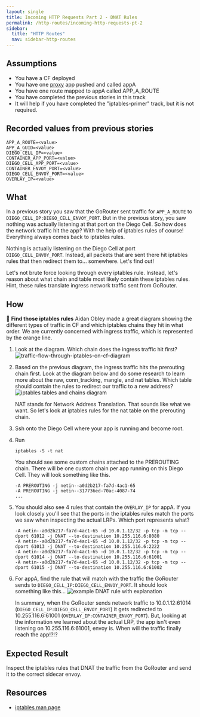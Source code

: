 ```yaml
---
layout: single
title: Incoming HTTP Requests Part 2 - DNAT Rules
permalink: /http-routes/incoming-http-requests-pt-2
sidebar:
  title: "HTTP Routes"
  nav: sidebar-http-routes
---
```


## Assumptions
- You have a CF deployed
- You have one
  [proxy](https://github.com/cloudfoundry/cf-networking-release/tree/develop/src/example-apps/proxy)
  app pushed and called appA
- You have one route mapped to appA called APP_A_ROUTE
- You have completed the previous stories in this track
- It will help if you have completed the "iptables-primer" track, but it is not
  required.

## Recorded values from previous stories
```
APP_A_ROUTE=<value>
APP_A_GUID=<value>
DIEGO_CELL_IP=<value>
CONTAINER_APP_PORT=<value>
DIEGO_CELL_APP_PORT=<value>
CONTAINER_ENVOY_PORT=<value>
DIEGO_CELL_ENVOY_PORT=<value>
OVERLAY_IP=<value>
```

## What
In a previous story you saw that the GoRouter sent traffic for `APP_A_ROUTE` to
`DIEGO_CELL_IP:DIEGO_CELL_ENVOY_PORT`.  But in the previous story, you saw
nothing was actually listening at that port on the Diego Cell. So how does the
network traffic hit the app?  With the help of iptables rules of course!
Everything always comes back to iptables rules.

Nothing is actually listening on the Diego Cell at port `DIEGO_CELL_ENVOY_PORT`.
Instead, all packets that are sent there hit iptables rules that then redirect
them to... somewhere. Let's find out!

Let's not brute force looking through every iptables rule. Instead, let's
reason about what chain and table most likely contain these iptables rules.
Hint, these rules translate ingress network traffic sent from GoRouter.

## How

🤔 **Find those iptables rules**
Aidan Obley made a great diagram showing the different types of traffic in CF
and which iptables chains they hit in what order.  We are currently concerned
with ingress traffic, which is represented by the orange line.

1. Look at the diagram. Which chain does the ingress traffic hit first?
   ![traffic-flow-through-iptables-on-cf-diagram](https://storage.googleapis.com/cf-networking-onboarding-images-owned-by-ameowlia/traffic-flow-through-iptables-on-cf.png)

2. Based on the previous diagram, the ingress traffic hits the prerouting chain
   first. Look at the diagram below and do some research to learn more about
   the raw, conn_tracking, mangle, and nat tables.  Which table should contain
   the rules to redirect our traffic to a new address?  ![iptables tables and
   chains
   diagram](https://storage.googleapis.com/cf-networking-onboarding-images-owned-by-ameowlia/iptables-tables-and-chains-diagram.png)

    NAT stands for Network Address Translation. That sounds like what we want.
    So let's look at iptables rules for the nat table on the prerouting chain.

3. Ssh onto the Diego Cell where your app is running and become root.
4. Run
   ```
   iptables -S -t nat
   ```
   You should see some custom chains attached to the PREROUTING chain.
   There will be one custom chain per app running on this Diego Cell.
   They will look something like this.
   ```
   -A PREROUTING -j netin--a0d2b217-fa7d-4ac1-65
   -A PREROUTING -j netin--317736ed-70ac-4087-74
   ...
   ```
5. You should also see 4 rules that contain the `OVERLAY_IP` for appA.
   If you look closely you'll see that the ports in the iptables rules match the ports we saw when inspecting the actual LRPs.
   Which port represents what?
   ```
   -A netin--a0d2b217-fa7d-4ac1-65 -d 10.0.1.12/32 -p tcp -m tcp --dport 61012 -j DNAT --to-destination 10.255.116.6:8080
   -A netin--a0d2b217-fa7d-4ac1-65 -d 10.0.1.12/32 -p tcp -m tcp --dport 61013 -j DNAT --to-destination 10.255.116.6:2222
   -A netin--a0d2b217-fa7d-4ac1-65 -d 10.0.1.12/32 -p tcp -m tcp --dport 61014 -j DNAT --to-destination 10.255.116.6:61001
   -A netin--a0d2b217-fa7d-4ac1-65 -d 10.0.1.12/32 -p tcp -m tcp --dport 61015 -j DNAT --to-destination 10.255.116.6:61002
   ```

6. For appA, find the rule that will match with the traffic the GoRouter sends to `DIEGO_CELL_IP:DIEGO_CELL_ENVOY_PORT`.
   It should look something like this...
   ![example DNAT rule with explanation](https://storage.googleapis.com/cf-networking-onboarding-images-owned-by-ameowlia/example-DNAT-rule-with-explanation.png)

   In summary, when the GoRouter sends network traffic to 10.0.1.12:61014 (`DIEGO_CELL_IP:DIEGO_CELL_ENVOY_PORT`) 
   it gets redirected to 10.255.116.6:61001 (`OVERLAY_IP:CONTAINER_ENVOY_PORT`).
   But, looking at the information we learned about the actual LRP, the app isn't even listening on 10.255.116.6:61001, envoy is.
   When will the traffic finally reach the app!?!?

## Expected Result
Inspect the iptables rules that DNAT the traffic from the GoRouter and send it
to the correct sidecar envoy.

## Resources
* [iptables man page](http://ipset.netfilter.org/iptables.man.html)
